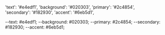 'text': '#e4edf1',
'background': '#020303',
'primary': '#2c4854',
'secondary': '#182930',
'accent': '#6eb5d1',

--text: #e4edf1;
--background: #020303;
--primary: #2c4854;
--secondary: #182930;
--accent: #6eb5d1;
